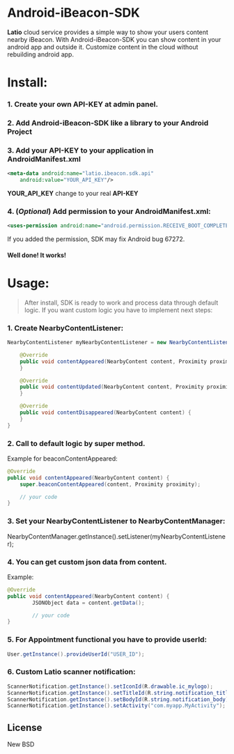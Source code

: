 # Android-iBeacon-SDK

**Latio** cloud service provides a simple way to show your users content nearby iBeacon. With Android-iBeacon-SDK you can show content in your android app and outside it. Customize content in the cloud without rebuilding android app.

Install:
========

### 1. Create your own API-KEY at admin panel.


### 2. Add Android-iBeacon-SDK like a library to your Android Project


### 3. Add your API-KEY to your application in AndroidManifest.xml
```xml
<meta-data android:name="latio.ibeacon.sdk.api"
	android:value="YOUR_API_KEY"/>
```

**YOUR_API_KEY** change to your real **API-KEY**


### 4. (*Optional*) Add permission to your AndroidManifest.xml:
```xml
<uses-permission android:name="android.permission.RECEIVE_BOOT_COMPLETED"/>
```
If you added the permission, SDK may fix Android bug 67272.


#### Well done! It works!






Usage:
======
> After install, SDK is ready to work and process data through default logic.
If you want custom logic you have to implement next steps:


### 1. Create NearbyContentListener:
```java
NearbyContentListener myNearbyContentListener = new NearbyContentListener() {

    @Override
    public void contentAppeared(NearbyContent content, Proximity proximity) {
    }

    @Override
    public void contentUpdated(NearbyContent content, Proximity proximity) {
    }

    @Override
    public void contentDisappeared(NearbyContent content) {
    }
}
```


### 2. Сall to default logic by super method.
Example for beaconContentAppeared:
            
```java
@Override
public void contentAppeared(NearbyContent content) {
	super.beaconContentAppeared(content, Proximity proximity);

	// your code
}
```


### 3. Set your NearbyContentListener to NearbyContentManager:
NearbyContentManager.getInstance().setListener(myNearbyContentListener);


### 4. You can get custom json data from content.
Example:
```java
@Override
public void contentAppeared(NearbyContent content) {
        JSONObject data = content.getData();

        // your code
}
```


### 5. For Appointment functional you have to provide userId:

```java
User.getInstance().provideUserId("USER_ID");
```


### 6. Custom Latio scanner notification:
```java
ScannerNotification.getInstance().setIconId(R.drawable.ic_mylogo);
ScannerNotification.getInstance().setTitleId(R.string.notification_title);
ScannerNotification.getInstance().setBodyId(R.string.notification_body);
ScannerNotification.getInstance().setActivity("com.myapp.MyActivity");
```

License
--
New BSD

